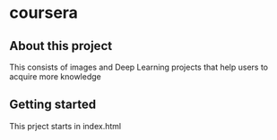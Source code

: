 # coursera



## About this project
This consists of images and Deep Learning projects that help users to acquire more knowledge

## Getting started
This prject starts in index.html
